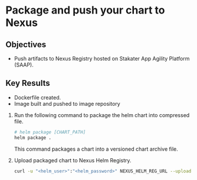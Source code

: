 # Package and push your chart to Nexus

## Objectives

- Push artifacts to Nexus Registry hosted on Stakater App Agility Platform (SAAP).

## Key Results

- Dockerfile created.
- Image built and pushed to image repository


1. Run the following command to package the helm chart into compressed file.

   ```sh
   # helm package [CHART_PATH]
   helm package .
   ```

   This command packages a chart into a versioned chart archive file.

1. Upload packaged chart to Nexus Helm Registry.

   ```sh
   curl -u "<helm_user>":"<helm_password>" NEXUS_HELM_REG_URL --upload-file "CHART_NAME-CHART_VERSION.tgz"
   ```


